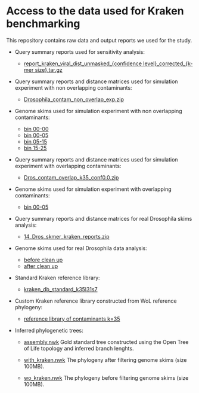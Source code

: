# Access to the data used for Kraken benchmarking

This repository contains raw data and output reports we used for the study.

* Query summary reports used for sensitivity analysis:
    - [report\_kraken\_viral\_dist\_unmasked\_{confidence level}\_corrected\_{k-mer size}.tar.gz](https://github.com/noraracht/kraken_raw_data)


* Query summary reports and distance matrices used for simulation experiment with non overlapping contaminants:
    - [Drosophila_contam_non_overlap_exp.zip](https://github.com/noraracht/kraken_raw_data/blob/master/Drosophila_contam_non_overlap_exp.zip)


* Genome skims used for simulation experiment with non overlapping contaminants:
    - [bin 00-00](https://drive.google.com/file/d/1SBa9yRFuZqo1EdneLwl4E4N2Dju8d8jT/view?usp=sharing)
    - [bin 00-05](https://drive.google.com/file/d/1KSVb4cUniOavCVKEsiekOkBfDZqrfIuW/view?usp=sharing)
    - [bin 05-15](https://drive.google.com/file/d/1F2xo9C1KK7dNxlBvpgDOYPtN7wYnO8ih/view?usp=sharing)
    - [bin 15-25](https://drive.google.com/file/d/1gEsUUhXMZmwibN4JFod2YArOVDisrJzH/view?usp=sharing)


* Query summary reports and distance matrices used for simulation experiment with overlapping contaminants:
    - [Dros_contam_overlap_k35_conf0.0.zip](https://github.com/noraracht/kraken_raw_data/blob/master/Dros_contam_overlap_k35_conf0.0.zip)
  
  
* Genome skims used for simulation experiment with overlapping contaminants:
    - [bin 00-05](https://drive.google.com/file/d/1mdZmGNsA5m9lelzwyOSSF17iaLH91VWN/view?usp=sharing)   


* Query summary reports and distance matrices for real Drosophila skims analysis:
    - [14_Dros_skmer_kraken_reports.zip](https://github.com/noraracht/kraken_raw_data/blob/master/14_Dros_skmer_kraken_reports.zip)
   
   
* Genome skims used for real Drosophila data analysis:
    - [before clean up](https://drive.google.com/file/d/1bObR_vforOoL3zzrQnaicybvCOrt8TSf/view?usp=sharing)
    - [after clean up](https://drive.google.com/file/d/1hqNC0RC0rkW89HEXb2wnjyHtb-U4m-uK/view?usp=sharing)   
     

* Standard Kraken reference library:
    - [kraken_db_standard_k35l31s7](https://drive.google.com/drive/folders/1vDfSY2o9-zXPY5a0E64oWjqRaqPyCrsL?usp=sharing)


* Custom Kraken reference library constructed from WoL reference phylogeny:
    - [reference library of contaminants k=35](https://drive.google.com/drive/folders/1pz2nwAk_WXXzmi-fMzr_zMszZvHQQcN5?usp=sharing)
    

* Inferred phylogenetic trees:
    - [assembly.nwk](https://github.com/noraracht/kraken_raw_data/blob/master/assembly.nwk) Gold standard tree constructed using the Open Tree of Life topology and inferred branch lenghts.

    - [with_kraken.nwk](https://github.com/noraracht/kraken_raw_data/blob/master/with_kraken.nwk) The phylogeny after filtering genome skims (size 100MB).

    - [wo_kraken.nwk](https://github.com/noraracht/kraken_raw_data/blob/master/wo_kraken.nwk) The phylogeny before filtering genome skims (size 100MB).


